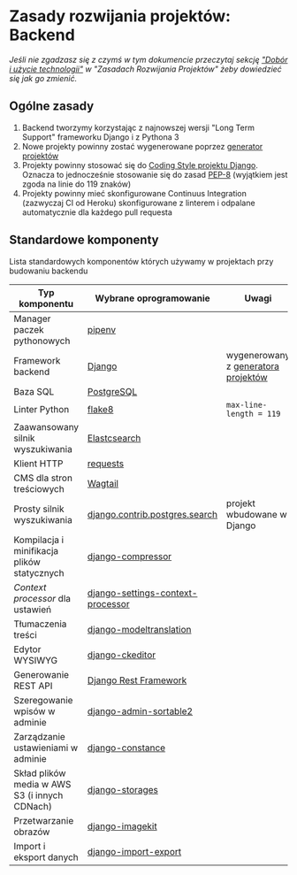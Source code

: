 # Zasady rozwijania projektów: Backend

*Jeśli nie zgadzasz się z czymś w tym dokumencie przeczytaj sekcję ["Dobór i użycie technologii"](project_development.md#dobór-i-użycie-technologii) w "Zasadach Rozwijania Projektów" żeby dowiedzieć się jak go zmienić.*

## Ogólne zasady
1. Backend tworzymy korzystając z najnowszej wersji "Long Term Support" frameworku Django i z Pythona 3
2. Nowe projekty powinny zostać wygenerowane poprzez [generator projektów][generator-ee]
3. Projekty powinny stosować się do [Coding Style projektu Django](https://docs.djangoproject.com/en/dev/internals/contributing/writing-code/coding-style/). Oznacza to jednocześnie stosowanie się do zasad [PEP-8](https://www.python.org/dev/peps/pep-0008/) (wyjątkiem jest zgoda na linie do 119 znaków)
4. Projekty powinny mieć skonfigurowane Continuus Integration (zazwyczaj CI od Heroku) skonfigurowane z linterem i odpalane automatycznie dla każdego pull requesta

## Standardowe komponenty
Lista standardowych komponentów których używamy w projektach przy budowaniu backendu

| Typ komponentu                              | Wybrane oprogramowanie                                  | Uwagi
| --------------------------------            | ------------------------------------------              | -----
| Manager paczek pythonowych                  | [pipenv](https://github.com/pypa/pipenv)                |
| Framework backend                           | [Django][django]                                        | wygenerowany z [generatora projektów][generator-ee]
| Baza SQL                                    | [PostgreSQL][postgres]                                  |       
| Linter Python                               | [flake8][flake8]                                        | `max-line-length = 119`
| Zaawansowany silnik wyszukiwania            | [Elastcsearch][elastic]                                 |                                           |
| Klient HTTP                                 | [requests][requests]                                    |
| CMS dla stron treściowych                   | [Wagtail][wagtail]                                      |
| Prosty silnik wyszukiwania                  | [django.contrib.postgres.search][contrib]               | projekt wbudowane w Django
| Kompilacja i minifikacja plików statycznych | [django-compressor][compressor]                         |
| *Context processor* dla ustawień            | [django-settings-context-processor][settings-con-procs] |
| Tłumaczenia treści                          | [django-modeltranslation][django-modeltranslation]      |
| Edytor WYSIWYG                              | [django-ckeditor][django-ckeditor]                      |
| Generowanie REST API                        | [Django Rest Framework][django-rest-framework]          |
| Szeregowanie wpisów w adminie               | [django-admin-sortable2][django-admin-sortable2]        |
| Zarządzanie ustawieniami w adminie          | [django-constance][django-constance]                    |
| Skład plików media w AWS S3 (i innych CDNach) | [django-storages](https://django-storages.readthedocs.io) |
| Przetwarzanie obrazów                       | [django-imagekit][django-imagekit]
| Import i eksport danych                     | [django-import-export][django-import-export]            |

[generator-ee]: https://github.com/EE/generator-ee
[django]: https://www.djangoproject.com/
[postgres]: https://www.postgresql.org/
[django-imagekit]: https://github.com/matthewwithanm/django-imagekit
[flake8]: http://flake8.pycqa.org/en/latest/
[contrib]: https://docs.djangoproject.com/en/dev/ref/contrib/postgres/search/
[elastic]: https://www.elastic.co/products/elasticsearch
[compressor]: https://github.com/django-compressor/django-compressor
[settings-con-procs]: https://pypi.python.org/pypi/django-settings-context-processor/0.2
[django-admin-sortable2]: https://github.com/jrief/django-admin-sortable2
[django-modeltranslation]: https://github.com/deschler/django-modeltranslation
[django-ckeditor]: https://github.com/django-ckeditor/django-ckeditor/
[django-import-export]: https://github.com/django-import-export/django-import-export
[django-rest-framework]: http://www.django-rest-framework.org/
[requests]: http://docs.python-requests.org/en/master/
[django-constance]: https://github.com/jazzband/django-constance
[wagtail]: https://wagtail.io/
